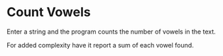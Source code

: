 # Count Vowels

Enter a string and the program counts the number of vowels in the text.

For added complexity have it report a sum of each vowel found.

